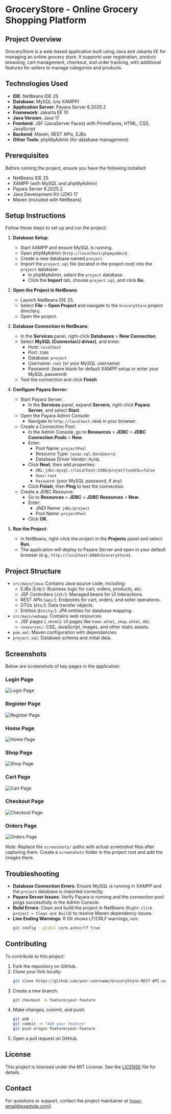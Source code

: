 # GroceryStore - Online Grocery Shopping Platform

## Project Overview
GroceryStore is a web-based application built using Java and Jakarta EE for managing an online grocery store. It supports user registration, product browsing, cart management, checkout, and order tracking, with additional features for sellers to manage categories and products.

## Technologies Used
- **IDE**: NetBeans IDE 25
- **Database**: MySQL (via XAMPP)
- **Application Server**: Payara Server 6.2025.2
- **Framework**: Jakarta EE 10
- **Java Version**: Java 17
- **Frontend**: JSF (JavaServer Faces) with PrimeFaces, HTML, CSS, JavaScript
- **Backend**: Maven, REST APIs, EJBs
- **Other Tools**: phpMyAdmin (for database management)

## Prerequisites
Before running the project, ensure you have the following installed:
- NetBeans IDE 25
- XAMPP (with MySQL and phpMyAdmin)
- Payara Server 6.2025.2
- Java Development Kit (JDK) 17
- Maven (included with NetBeans)

## Setup Instructions
Follow these steps to set up and run the project:

1. **Database Setup**:
   - Start XAMPP and ensure MySQL is running.
   - Open phpMyAdmin (`http://localhost/phpmyadmin`).
   - Create a new database named `project`.
   - Import the `project.sql` file (located in the project root) into the `project` database:
     - In phpMyAdmin, select the `project` database.
     - Click the **Import** tab, choose `project.sql`, and click **Go**.

2. **Open the Project in NetBeans**:
   - Launch NetBeans IDE 25.
   - Select **File** > **Open Project** and navigate to the `GroceryStore` project directory.
   - Open the project.

3. **Database Connection in NetBeans**:
   - In the **Services** panel, right-click **Databases** > **New Connection**.
   - Select **MySQL (Connector/J driver)**, and enter:
     - Host: `localhost`
     - Port: `3306`
     - Database: `project`
     - Username: `root` (or your MySQL username)
     - Password: (leave blank for default XAMPP setup or enter your MySQL password)
   - Test the connection and click **Finish**.

4. **Configure Payara Server**:
   - Start Payara Server:
     - In the **Services** panel, expand **Servers**, right-click **Payara Server**, and select **Start**.
   - Open the Payara Admin Console:
     - Navigate to `http://localhost:4848` in your browser.
   - Create a Connection Pool:
     - In the Admin Console, go to **Resources** > **JDBC** > **JDBC Connection Pools** > **New**.
     - Enter:
       - Pool Name: `projectPool`
       - Resource Type: `javax.sql.DataSource`
       - Database Driver Vendor: `MySQL`
     - Click **Next**, then add properties:
       - `URL`: `jdbc:mysql://localhost:3306/project?useSSL=false`
       - `User`: `root`
       - `Password`: (your MySQL password, if any)
     - Click **Finish**, then **Ping** to test the connection.
   - Create a JDBC Resource:
     - Go to **Resources** > **JDBC** > **JDBC Resources** > **New**.
     - Enter:
       - JNDI Name: `jdbc/project`
       - Pool Name: `projectPool`
     - Click **OK**.

5. **Run the Project**:
   - In NetBeans, right-click the project in the **Projects** panel and select **Run**.
   - The application will deploy to Payara Server and open in your default browser (e.g., `http://localhost:8080/GroceryStore`).

## Project Structure
- `src/main/java`: Contains Java source code, including:
  - EJBs (`EJB/`): Business logic for cart, orders, products, etc.
  - JSF Controllers (`JSF/`): Managed beans for UI interactions.
  - REST APIs (`api/`): Endpoints for cart, orders, and seller operations.
  - DTOs (`dto/`): Data transfer objects.
  - Entities (`Entity/`): JPA entities for database mapping.
- `src/main/webapp`: Contains web resources:
  - JSF pages (`.xhtml`): UI pages like `home.xhtml`, `shop.xhtml`, etc.
  - `resources/`: CSS, JavaScript, images, and other static assets.
- `pom.xml`: Maven configuration with dependencies.
- `project.sql`: Database schema and initial data.

## Screenshots
Below are screenshots of key pages in the application:

### Login Page
![Login Page](screenshots/login.png)

### Register Page
![Register Page](screenshots/register.png)

### Home Page
![Home Page](screenshots/home.png)

### Shop Page
![Shop Page](screenshots/shop.png)

### Cart Page
![Cart Page](screenshots/cart.png)

### Checkout Page
![Checkout Page](screenshots/checkout.png)

### Orders Page
![Orders Page](screenshots/orders.png)

*Note*: Replace the `screenshots/` paths with actual screenshot files after capturing them. Create a `screenshots` folder in the project root and add the images there.

## Troubleshooting
- **Database Connection Errors**: Ensure MySQL is running in XAMPP and the `project` database is imported correctly.
- **Payara Server Issues**: Verify Payara is running and the connection pool pings successfully in the Admin Console.
- **Build Errors**: Clean and build the project in NetBeans (`Right-click project > Clean and Build`) to resolve Maven dependency issues.
- **Line Ending Warnings**: If Git shows LF/CRLF warnings, run:
  ```bash
  git config --global core.autocrlf true
  ```

## Contributing
To contribute to this project:
1. Fork the repository on GitHub.
2. Clone your fork locally:
   ```bash
   git clone https://github.com/your-username/GroceryStore-REST-API-using-JAVA.git
   ```
3. Create a new branch:
   ```bash
   git checkout -b feature/your-feature
   ```
4. Make changes, commit, and push:
   ```bash
   git add .
   git commit -m "Add your feature"
   git push origin feature/your-feature
   ```
5. Open a pull request on GitHub.

## License
This project is licensed under the MIT License. See the [LICENSE](LICENSE) file for details.

## Contact
For questions or support, contact the project maintainer at [your-email@example.com].